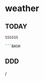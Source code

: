 # weather

## TODAY

```bash
SSSSSS
```

```bash
```BASH

```

## DDD

#### 

[](https://raw.githubusercontent.com/Kyle-Tsang/images/master/test.jpg)

> 

/

